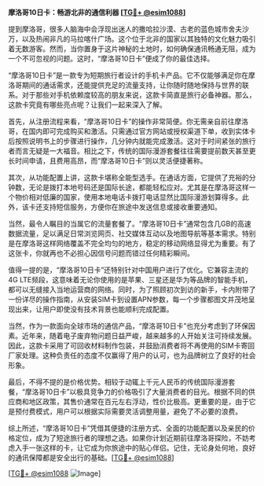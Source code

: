 **摩洛哥10日卡：畅游北非的通信利器 [[TG💪+ @esim1088](https://t.me/s/esim1088)]**

提到摩洛哥，很多人脑海中会浮现出迷人的撒哈拉沙漠、古老的蓝色城市舍夫沙万，以及热闹非凡的马拉喀什广场。这个位于北非的国家以其独特的文化魅力吸引着无数游客。然而，当你置身于这片神秘的土地时，如何确保通讯畅通无阻，成为一个不可忽视的问题。这时，“摩洛哥10日卡”便成了你的最佳选择。

“摩洛哥10日卡”是一款专为短期旅行者设计的手机卡产品。它不仅能够满足你在摩洛哥期间的通话需求，还能提供充足的流量支持，让你随时随地保持与世界的联系。对于那些对手机依赖度较高的朋友来说，这款卡简直是旅行必备神器。那么，这款卡究竟有哪些亮点呢？让我们一起来深入了解。

首先，从注册流程来看，“摩洛哥10日卡”的操作非常简便。你无需亲自前往摩洛哥，在国内即可完成购买和激活。只需通过官方网站或授权渠道下单，收到实体卡后按照说明书上的步骤进行操作，几分钟内就能完成激活。这对于时间紧张的旅行者而言无疑是一大福音。相比之下，传统的国际漫游套餐往往需要提前数天甚至更长时间申请，且费用高昂，而“摩洛哥10日卡”则以灵活便捷著称。

其次，从功能配置上讲，这款卡堪称全能型选手。在通话方面，它提供了充裕的分钟数，无论是拨打本地号码还是国际长途，都能轻松应对。尤其是在摩洛哥这样一个物价相对低廉的国家，使用本地电话卡拨打电话显然比国际漫游划算得多。此外，该卡还支持短信服务，方便你在旅途中发送信息或接收重要通知。

当然，最令人瞩目的当属它的流量套餐了。“摩洛哥10日卡”通常包含几GB的高速数据流量，足以满足日常浏览网页、社交媒体互动以及地图导航等基本需求。特别是在摩洛哥这样网络覆盖不完全均匀的地方，稳定的移动网络显得尤为重要。有了这张卡，你就再也不必担心因信号问题而错过任何精彩瞬间。

值得一提的是，“摩洛哥10日卡”还特别针对中国用户进行了优化。它兼容主流的4G LTE频段，这意味着无论你使用的是苹果、三星还是华为等品牌的智能手机，都可以无缝接入当地运营商的网络。同时，为了照顾初次到访的新手，卡内附带了一份详尽的操作指南，从安装SIM卡到设置APN参数，每一个步骤都图文并茂地呈现出来，让用户即使没有技术背景也能顺利完成配置。

当然，作为一款面向全球市场的通信产品，“摩洛哥10日卡”也充分考虑到了环保因素。近年来，随着电子废弃物问题日益严峻，越来越多的人开始关注可持续发展。因此，这款卡采用了可回收材料制作包装，并鼓励消费者将不再使用的SIM卡寄回厂家处理。这种负责任的态度不仅赢得了用户的认可，也为品牌树立了良好的社会形象。

最后，不得不提的是价格优势。相较于动辄上千元人民币的传统国际漫游套餐，“摩洛哥10日卡”以极具竞争力的价格吸引了大量消费者的目光。根据不同的供应商和地区政策，其售价通常在百元左右浮动，性价比极高。更重要的是，由于它是预付费模式，用户可以根据实际需要灵活调整用量，避免了不必要的浪费。

综上所述，“摩洛哥10日卡”凭借其便捷的注册方式、全面的功能配置以及亲民的价格定位，成为了短途旅行者的理想之选。如果你计划近期前往摩洛哥探险，不妨考虑入手一张这样的卡，让它成为你旅途中的贴心伴侣。记住，无论身处何地，良好的通讯保障都是安全出行的基础。[[TG💪+ @esim1088](https://t.me/s/esim1088)]

[[TG💪+ @esim1088](https://t.me/s/esim1088) ![Image](https://i.postimg.cc/4NQfJmqS/Snipaste-2025-05-13-00-14-12.png)]